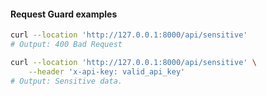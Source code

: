 #### Request Guard examples

```bash
curl --location 'http://127.0.0.1:8000/api/sensitive'
# Output: 400 Bad Request

curl --location 'http://127.0.0.1:8000/api/sensitive' \
    --header 'x-api-key: valid_api_key'
# Output: Sensitive data.
```


<aside class="notes">
</aside>
